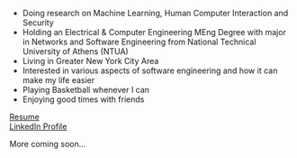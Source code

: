 
<ul>
<li>
  Doing research on Machine Learning, Human Computer Interaction and Security
</li>
<li>
  Holding an Electrical & Computer Engineering MEng Degree with major in Networks and Software Engineering from National Technical University of Athens (NTUA)
</li>
<li>
Living in Greater New York City Area
</li>
<li>
Interested in various aspects of software engineering and how it can make my life easier
</li>
<li>
Playing Basketball whenever I can
</li>
<li>
Enjoying good times with friends
</li>
</ul>

[Resume](https://www.dropbox.com/s/7a8xsz911kh8nr7/ChristosMitropoulos%20-%20Resume.pdf?dl=0)<br>
[LinkedIn Profile ](https://www.linkedin.com/in/christosmitropoulos) <br>

More coming soon...
